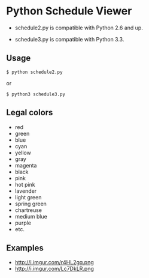 Python Schedule Viewer
========

* schedule2.py is compatible with Python 2.6 and up.

* schedule3.py is compatible with Python 3.3.

Usage
--------
```
$ python schedule2.py
```
or
```
$ python3 schedule3.py
```

Legal colors
--------
* red
* green
* blue
* cyan
* yellow
* gray
* magenta
* black
* pink
* hot pink
* lavender
* light green
* spring green
* chartreuse
* medium blue
* purple
* etc.

Examples
--------
* http://i.imgur.com/r4HL2gq.png
* http://i.imgur.com/Lc7DkLR.png
